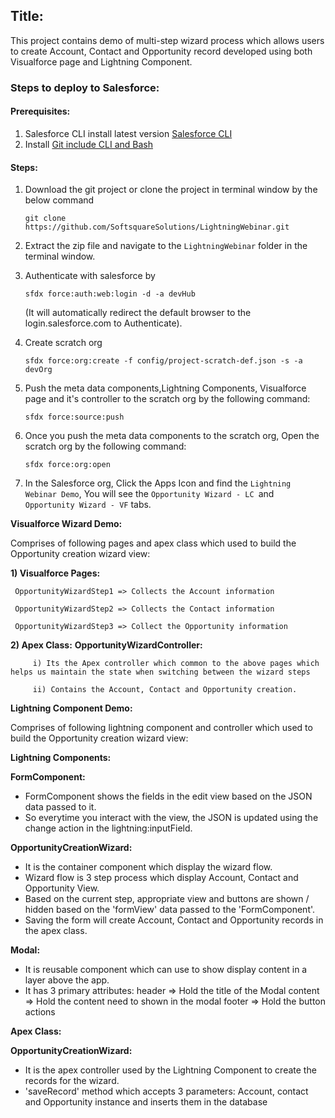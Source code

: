 **<h2> Title: </h2>**
   This project contains demo of multi-step wizard process which allows users to create Account, Contact and Opportunity record developed using both Visualforce page and Lightning Component.


**<h3> Steps to deploy to Salesforce: </h3>**

**<h4> Prerequisites:</h4>**
   
   1. Salesforce CLI install latest version  [Salesforce CLI](https://developer.salesforce.com/tools/sfdxcli/)
   2. Install [Git include CLI and Bash](https://git-scm.com/downloads)

   **<h4>Steps:</h4>**
   
   1. Download the git project or clone the project in terminal window by the below command

      ```git clone https://github.com/SoftsquareSolutions/LightningWebinar.git```

   2. Extract the zip file and navigate to the `LightningWebinar` folder in the terminal window.

   3. Authenticate with salesforce by

      ```sfdx force:auth:web:login -d -a devHub```

      (It will automatically redirect the default browser to the login.salesforce.com to Authenticate).

   4. Create scratch org

      ```sfdx force:org:create -f config/project-scratch-def.json -s -a devOrg```


   5. Push the meta data components,Lightning Components, Visualforce page and it's controller to the scratch org by the following command:

      ```sfdx force:source:push```


   6. Once you push the meta data components to the scratch org, Open the scratch org by the following command:

      ```sfdx force:org:open```


   7. In the Salesforce org, Click the Apps Icon and find the `Lightning Webinar Demo`, You will see the `Opportunity Wizard - LC `and `Opportunity Wizard - VF` tabs.
   
   
**Visualforce Wizard Demo:**

Comprises of following pages and apex class which used to build the Opportunity creation wizard view:

 **1) Visualforce Pages:**
 
     OpportunityWizardStep1 => Collects the Account information
     
     OpportunityWizardStep2 => Collects the Contact information
     
     OpportunityWizardStep3 => Collect the Opportunity information

 **2) Apex Class:**
     **OpportunityWizardController:**
     
         i) Its the Apex controller which common to the above pages which helps us maintain the state when switching between the wizard steps
         
         ii) Contains the Account, Contact and Opportunity creation.

**Lightning Component Demo:**

 Comprises of following lightning component and controller which used to build the Opportunity creation wizard view:

 **Lightning Components:**

  **FormComponent:**
  
   - FormComponent shows the fields in the edit view based on the JSON data passed to it. 
   - So everytime you interact with the view, the JSON is updated using the change action in the lightning:inputField.

  **OpportunityCreationWizard:**

   - It is the container component which display the wizard flow.
   - Wizard flow is 3 step process which display Account, Contact and Opportunity View.
   - Based on the current step, appropriate view and buttons are shown / hidden based on the 'formView' data passed to the 'FormComponent'.
   - Saving the form will create Account, Contact and Opportunity records in the apex class.

  **Modal:**
   - It is reusable component which can use to show display content in a layer above the app.
   - It has 3 primary attributes:
       header  => Hold the title of the Modal
       content => Hold the content need to shown in the modal
       footer  => Hold the button actions

 **Apex Class:**

  **OpportunityCreationWizard:**
   - It is the apex controller used by the Lightning Component to create the records for the wizard.
   - 'saveRecord' method which accepts 3 parameters: Account, contact and Opportunity instance and inserts them in the database
            

